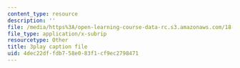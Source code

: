 ```yaml
---
content_type: resource
description: ''
file: /media/https%3A/open-learning-course-data-rc.s3.amazonaws.com/18-085-computational-science-and-engineering-i-fall-2008/4dec22dffdb758e083f1cf9ec2798471_w0jVqJlzdI8.vtt
file_type: application/x-subrip
resourcetype: Other
title: 3play caption file
uid: 4dec22df-fdb7-58e0-83f1-cf9ec2798471
---
```

